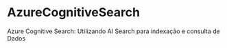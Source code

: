 # AzureCognitiveSearch
Azure Cognitive Search: Utilizando AI Search para indexação e consulta de Dados
